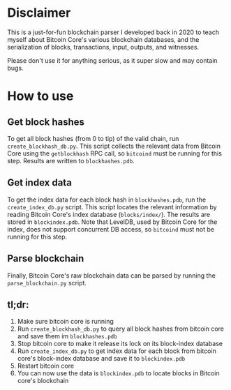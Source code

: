 # Disclaimer
This is a just-for-fun blockchain parser I developed back in 2020 to
teach myself about Bitcoin Core's various blockchain databases, and
the serialization of blocks, transactions, input, outputs, and witnesses.

Please don't use it for anything serious, as it super slow and may contain
bugs.

# How to use

## Get block hashes

To get all block hashes (from 0 to tip) of the valid chain, run
`create_blockhash_db.py`. This script collects the relevant data from Bitcoin
Core using the `getblockhash` RPC call, so `bitcoind` must be running for this
step. Results are written to `blockhashes.pdb`.

## Get index data

To get the index data for each block hash in `blockhashes.pdb`, run the
`create_index_db.py` script. This script locates the relevant information by
reading Bitcoin Core's index database (`blocks/index/`). The results are stored
in `blockindex.pdb`. Note that LevelDB, used by Bitcoin Core for the index,
does not support concurrent DB access, so `bitcoind` must not be running for
this step.

## Parse blockchain

Finally, Bitcoin Core's raw blockchain data can be parsed by running the
`parse_blockchain.py` script.

## tl;dr:

1. Make sure bitcoin core is running
2. Run `create_blockhash_db.py` to query all block hashes from bitcoin core and
   save them im `blockhashes.pdb`
3. Stop bitcoin core to make it release its lock on its block-index database
4. Run `create_index_db.py` to get index data for each block from bitcoin
   core's block-index database and save it to `blockindex.pdb`
5. Restart bitcoin core
6. You can now use the data is `blockindex.pdb` to locate blocks in Bitcoin
   core's blockchain
